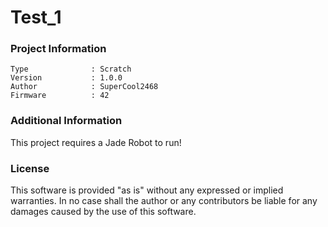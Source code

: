 Test_1
================



### Project Information
```
Type              : Scratch
Version           : 1.0.0
Author            : SuperCool2468
Firmware          : 42
```

### Additional Information
This project requires a Jade Robot to run!

### License
This software is provided "as is" without any expressed or implied warranties.  In no case shall the author or any contributors be liable for any damages caused by the use of this software.

